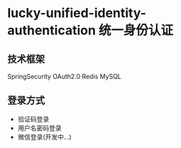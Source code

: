 # lucky-unified-identity-authentication 统一身份认证
## 技术框架
SpringSecurity OAuth2.0 Redis MySQL
## 登录方式
* 验证码登录
* 用户名密码登录
* 微信登录(开发中...)



